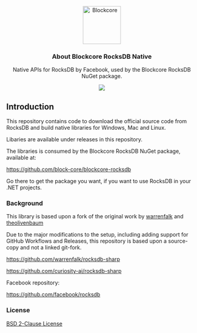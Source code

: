 
<p align="center">
  <p align="center">
    <img src="https://user-images.githubusercontent.com/5221349/72841405-93c2ce80-3c96-11ea-844b-3e1ff782b1ae.png" height="100" alt="Blockcore" />
  </p>
  <h3 align="center">
    About Blockcore RocksDB Native
  </h3>
  <p align="center">
    Native APIs for RocksDB by Facebook, used by the Blockcore RocksDB NuGet package.
  </p>
  <p align="center">
      <a href="https://github.com/block-core/blockcore-rocksdb-native/actions/workflows/build.yaml"><img src="https://github.com/block-core/blockcore-rocksdb-native/actions/workflows/build.yaml/badge.svg" /></a>
  </p>
</p>

Introduction
----------------------------

This repository contains code to download the official source code from RocksDB and build native libraries for Windows, Mac and Linux.

Libaries are available under releases in this repository.

The libraries is consumed by the Blockcore RocksDB NuGet package, available at:

https://github.com/block-core/blockcore-rocksdb

Go there to get the package you want, if you want to use RocksDB in your .NET projects.

### Background

This library is based upon a fork of the original work by [warrenfalk](https://github.com/warrenfalk) and [theolivenbaum](https://github.com/theolivenbaum)

Due to the major modifications to the setup, including adding support for GitHub Workflows and Releases, this repository is based upon a source-copy and not a linked git-fork.

https://github.com/warrenfalk/rocksdb-sharp

https://github.com/curiosity-ai/rocksdb-sharp

Facebook repository:

https://github.com/facebook/rocksdb

### License

[BSD 2-Clause License](LICENSE)